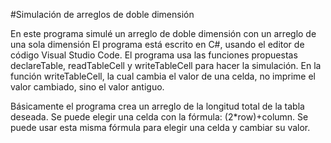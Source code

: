 #Simulación de arreglos de doble dimensión

En este programa simulé un arreglo de doble dimensión con un arreglo de una sola dimensión
El programa está escrito en C#, usando el editor de código Visual Studio Code.
El programa usa las funciones propuestas declareTable, readTableCell y writeTableCell para hacer la simulación.
En la función writeTableCell, la cual cambia el valor de una celda, no imprime el valor cambiado, sino el valor antiguo.

Básicamente el programa crea un arreglo de la longitud total de la tabla deseada. Se puede elegir una celda con la fórmula: (2*row)+column. Se puede usar esta misma fórmula para elegir una celda y cambiar su valor.